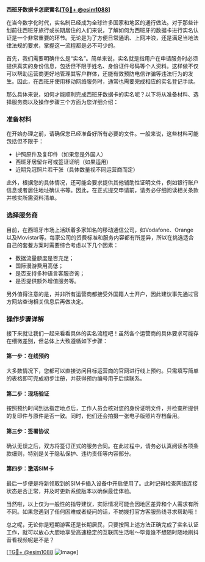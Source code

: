 **西班牙数据卡怎麽實名[[TG💪+ @esim1088](https://t.me/s/esim1088)]**

在当今数字化时代，实名制已经成为全球许多国家和地区的通行做法。对于那些计划前往西班牙旅行或长期居住的人们来说，了解如何为西班牙的数据卡进行实名认证是一个非常重要的环节。无论是为了方便日常通讯、上网冲浪，还是满足当地法律法规的要求，掌握这一流程都是必不可少的。

首先，我们需要明确什么是“实名”。简单来说，实名就是指用户在申请服务时必须提供真实的身份信息，包括但不限于姓名、身份证件号码等个人资料。这样做不仅可以帮助运营商更好地管理其客户群体，还能有效预防电信诈骗等违法行为的发生。因此，在西班牙使用移动网络服务时，通常也需要完成相应的实名登记手续。

那么具体来说，如何才能顺利完成西班牙数据卡的实名呢？以下将从准备材料、选择服务商以及操作步骤三个方面为您详细介绍：

### 准备材料

在开始办理之前，请确保您已经准备好所有必要的文件。一般来说，这些材料可能包括但不限于：
- 护照原件及复印件（如果您是外国人）
- 西班牙居留许可或签证证明（如果适用）
- 近期免冠照片若干张（具体数量视不同运营商而定）

此外，根据您的具体情况，还可能会要求提供其他辅助性证明文件，例如银行账户信息或者居住地址确认书等。因此，在正式提交申请前，请务必仔细阅读相关条款并核实所需资料清单。

### 选择服务商

目前，在西班牙市场上活跃着多家知名的移动通信公司，如Vodafone、Orange以及Movistar等。每家公司的资费标准和服务内容都有所差异，所以在挑选适合自己的套餐方案时需要综合考虑以下几个因素：
- 数据流量额度是否充足；
- 国际漫游费用高低；
- 是否支持多种语言客服咨询；
- 是否提供额外增值服务等。

另外值得注意的是，并非所有运营商都接受外国籍人士开户，因此建议事先通过官方网站查询相关信息后再做决定。

### 操作步骤详解

接下来就让我们一起来看看具体的实名流程吧！虽然各个运营商的具体要求可能存在细微差别，但总体上大致遵循如下步骤：

#### 第一步：在线预约
大多数情况下，您都可以直接访问目标运营商的官网进行线上预约。只需填写简单的表格即可完成初步注册，并获得预约编号用于后续联系。

#### 第二步：现场验证
按照预约时间到达指定地点后，工作人员会核对您的身份证明文件，并检查所提供的复印件与原件是否一致。同时，他们还会拍摄一张电子版照片存档备用。

#### 第三步：签署协议
确认无误之后，双方将签订正式的服务合同。在此过程中，请务必认真阅读各项条款细则，特别是关于隐私保护、违约责任等内容部分。

#### 第四步：激活SIM卡
最后一步便是将新领取到的SIM卡插入设备中开启使用了。此时记得检查网络连接状态是否正常，并及时更新系统版本以确保最佳体验。

当然啦，以上仅为一般性的指导建议，实际情况可能会因地区差异和个人需求有所不同。如果您遇到了任何困难或者疑问的话，不妨拨打官方客服热线寻求帮助哦！

总之呢，无论你是短期游客还是长期居民，只要按照上述方法正确完成了实名认证工作，就可以放心大胆地享受高速稳定的互联网生活啦～毕竟谁不想随时随地刷抖音看视频呢是不是？

[[TG💪+ @esim1088](https://t.me/s/esim1088) ![Image](https://i.postimg.cc/4NQfJmqS/Snipaste-2025-05-13-00-14-12.png)]